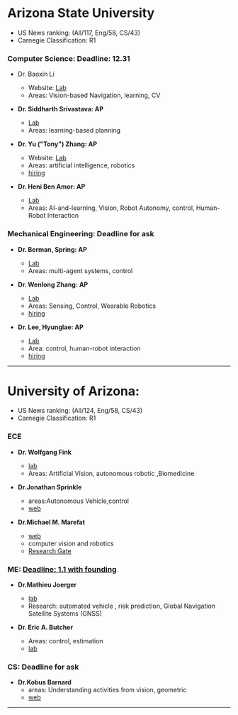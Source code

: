 # Arizona State University
- US News ranking: (All/117, Eng/58, CS/43)
- Carnegie Classification: R1

### Computer Science: Deadline: 12.31
- Dr. Baoxin Li
    - Website: [Lab](http://www.public.asu.edu/~bli24/)
    - Areas: Vision-based Navigation, learning, CV

- **Dr. Siddharth Srivastava: AP**
    - [Lab](http://siddharthsrivastava.net/)
    - Areas:  learning-based planning

- **Dr. Yu ("Tony") Zhang: AP**
    - Website: [Lab](http://www.public.asu.edu/~yzhan442/CRS.html)
    - Areas: artificial intelligence, robotics
    - [hiring](http://www.public.asu.edu/~yzhan442/index.html)

- **Dr. Heni Ben Amor: AP**
    - [Lab](http://henibenamor.weebly.com/)
    - Areas: AI-and-learning, Vision, Robot Autonomy, control, Human-Robot Interaction

### Mechanical Engineering: Deadline for ask

- **Dr. Berman, Spring: AP**
    - [Lab](http://faculty.engineering.asu.edu/acs/publications)
    - Areas: multi-agent systems, control

- **Dr. Wenlong Zhang: AP**
    - [Lab](http://faculty.engineering.asu.edu/zhang/research/)
    - Areas: Sensing, Control, Wearable Robotics
    - [hiring](https://home.riselab.info/join-us)

- **Dr. Lee, Hyunglae: AP**
    - [Lab](https://sites.google.com/site/asuneurorobotics/)
    - Area: control, human-robot interaction
    - [hiring](https://sites.google.com/site/asuneurorobotics/opportunities)

---

# University of Arizona:
- US News ranking: (All/124, Eng/58, CS/43)
- Carnegie Classification: R1

### ECE
- **Dr. Wolfgang Fink**
    - [lab](http://autonomy.arizona.edu/home)
    - Areas: Artificial Vision, autonomous robotic ,Biomedicine

- **Dr.Jonathan Sprinkle**
    + areas:Autonomous Vehicle,control
    + [web](http://www.ece.arizona.edu/jonathan-sprinkle)

- **Dr.Michael M. Marefat**
    + [web](http://www.ece.arizona.edu/michael-m-marefat)
    + computer vision and robotics
    + [Research Gate](https://www.researchgate.net/profile/Michael_Marefat)

### ME: [Deadline: 1.1 with founding](https://grad.arizona.edu/catalog/)

- **Dr.Mathieu Joerger**
    - [lab](http://navigation.lab.arizona.edu/content/3)
    - Research: automated vehicle , risk prediction,  Global Navigation Satellite Systems (GNSS)

- **Dr. Eric A. Butcher**
    + Areas: control, estimation
    + [lab](http://ame.arizona.edu/eric-butcher#pub)

### CS: Deadline for ask
- **Dr.Kobus Barnard**
    + areas: Understanding activities from vision, geometric
    + [web](http://kobus.ca/)

---
